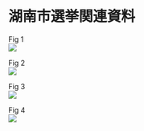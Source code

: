 # 湖南市選挙関連資料

Fig 1  
![](https://user-images.githubusercontent.com/88083908/128006474-3c21a47e-dc85-428a-a0e8-ebe3f0d8cb1c.png)
    
Fig 2  
![](https://user-images.githubusercontent.com/88083908/128598369-766208c7-db58-4f68-8584-e3afc23b6998.png)
  
Fig 3  
![](https://user-images.githubusercontent.com/88083908/128701229-b7447313-f16e-4d9d-a9ab-33eef9cd536d.png)
  
Fig 4  
![](https://user-images.githubusercontent.com/88083908/130613039-505563ee-77dc-4a14-91c2-d7bf0df6b146.png)
  
